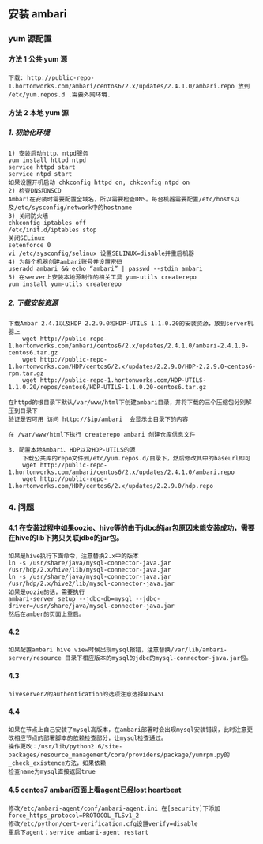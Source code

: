 ## 安装 ambari
### yum 源配置
#### 方法 1 公共 yum 源
    下载: http://public-repo-1.hortonworks.com/ambari/centos6/2.x/updates/2.4.1.0/ambari.repo 放到 /etc/yum.repos.d .需要外网环境.
#### 方法 2 本地 yum 源
##### 1. 初始化环境
    1) 安装启动http、ntpd服务
    yum install httpd ntpd 
    service httpd start
    service ntpd start
    如果设置开机启动 chkconfig httpd on, chkconfig ntpd on
    2) 检查DNS和NSCD
    Ambari在安装时需要配置全域名，所以需要检查DNS。每台机器需要配置/etc/hosts以及/etc/sysconfig/network中的hostname 
    3) 关闭防火墙
    chkconfig iptables off 
    /etc/init.d/iptables stop
    关闭SELinux
    setenforce 0
    vi /etc/sysconfig/selinux 设置SELINUX=disable并重启机器
    4) 为每个机器创建ambari账号并设置密码
    useradd ambari && echo “ambari” | passwd --stdin ambari 
    5) 在server上安装本地源制作的相关工具 yum-utils createrepo
    yum install yum-utils createrepo
##### 2. 下载安装资源
    下载Ambar 2.4.1以及HDP 2.2.9.0和HDP-UTILS 1.1.0.20的安装资源，放到server机器上
        wget http://public-repo-1.hortonworks.com/ambari/centos6/2.x/updates/2.4.1.0/ambari-2.4.1.0-centos6.tar.gz
        wget http://public-repo-1.hortonworks.com/HDP/centos6/2.x/updates/2.2.9.0/HDP-2.2.9.0-centos6-rpm.tar.gz
        wget http://public-repo-1.hortonworks.com/HDP-UTILS-1.1.0.20/repos/centos6/HDP-UTILS-1.1.0.20-centos6.tar.gz
          
    在httpd的根目录下默认/var/www/html下创建ambari目录，并将下载的三个压缩包分别解压到目录下
    验证是否可用 访问 http://$ip/ambari  会显示出目录下的内容
        
    在 /var/www/html下执行 createrepo ambari 创建仓库信息文件

    3. 配置本地Ambari、HDP以及HDP-UTILS的源
        下载公共库的repo文件到/etc/yum.repos.d/目录下，然后修改其中的baseurl即可
        wget http://public-repo-1.hortonworks.com/ambari/centos6/2.x/updates/2.4.1.0/ambari.repo
        wget http://public-repo-1.hortonworks.com/HDP/centos6/2.x/updates/2.2.9.0/hdp.repo

### 4. 问题
#### 4.1 在安装过程中如果oozie、hive等的由于jdbc的jar包原因未能安装成功，需要在hive的lib下拷贝关联jdbc的jar包。
    如果是hive执行下面命令，注意替换2.x中的版本
    ln -s /usr/share/java/mysql-connector-java.jar /usr/hdp/2.x/hive/lib/mysql-connector-java.jar
    ln -s /usr/share/java/mysql-connector-java.jar /usr/hdp/2.x/hive2/lib/mysql-connector-java.jar
    如果是oozie的话，需要执行
    ambari-server setup --jdbc-db=mysql --jdbc-driver=/usr/share/java/mysql-connector-java.jar
    然后在amber的页面上重启。
#### 4.2 
    如果配置ambari hive view时候出现mysql报错，注意替换/var/lib/ambari-server/resource 目录下相应版本的mysql的jdbc的mysql-connector-java.jar包。
#### 4.3 
    hiveserver2的authentication的选项注意选择NOSASL
#### 4.4 
    如果在节点上自己安装了mysql高版本，在ambari部署时会出现mysql安装错误，此时注意更改相应节点的部署脚本的依赖检查部分，让mysql检查通过。
    操作更改：/usr/lib/python2.6/site-packages/resource_management/core/providers/package/yumrpm.py的_check_existence方法，如果依赖
    检查name为mysql直接返回true
#### 4.5 centos7 ambari页面上看agent已经lost heartbeat
    修改/etc/ambari-agent/conf/ambari-agent.ini 在[security]下添加force_https_protocol=PROTOCOL_TLSv1_2
    修改/etc/python/cert-verification.cfg设置verify=disable
    重启下agent：service ambari-agent restart